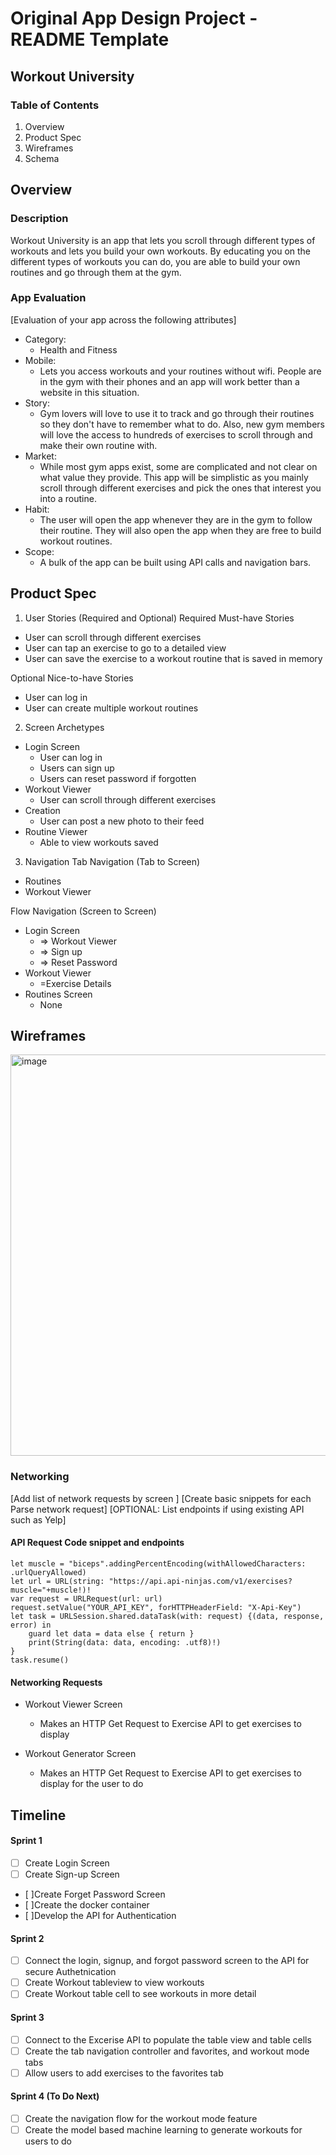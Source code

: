 # Original App Design Project - README Template
## Workout University
### Table of Contents
1. Overview
2. Product Spec
3. Wireframes
4. Schema

## Overview
### Description
Workout University is an app that lets you scroll through different types of workouts and lets you build your own workouts. By educating you on the different types of workouts you can do, you are able to build your own routines and go through them at the gym. 

### App Evaluation
[Evaluation of your app across the following attributes]

- Category:
    - Health and Fitness
- Mobile:
    - Lets you access workouts and your routines without wifi. People are in the gym with their phones and an app will work better than a website in this situation. 
- Story:
    - Gym lovers will love to use it to track and go through their routines so they don't have to remember what to do. Also, new gym members will love the access to hundreds of exercises to scroll through and make their own routine with. 
- Market:
    - While most gym apps exist, some are complicated and not clear on what value they provide. This app will be simplistic as you mainly scroll through different exercises and pick the ones that interest you into a routine. 
- Habit:
    - The user will open the app whenever they are in the gym to follow their routine. They will also open the app when they are free to build workout routines. 
- Scope:
    - A bulk of the app can be built using API calls and navigation bars. 

## Product Spec
1. User Stories (Required and Optional)
Required Must-have Stories
- User can scroll through different exercises 
- User can tap an exercise to go to a detailed view 
- User can save the exercise to a workout routine that is saved in memory



Optional Nice-to-have Stories
- User can log in
- User can create multiple workout routines


2. Screen Archetypes
- Login Screen
    - User can log in
    - Users can sign up
    - Users can reset password if forgotten
- Workout Viewer
    - User can scroll through different exercises
- Creation
    - User can post a new photo to their feed
 - Routine Viewer
    - Able to view workouts saved 

3. Navigation
Tab Navigation (Tab to Screen)
- Routines
- Workout Viewer

Flow Navigation (Screen to Screen)
- Login Screen
    - => Workout Viewer
    - => Sign up
    - => Reset Password
- Workout Viewer
    - =Exercise Details 
- Routines Screen
    - None     


## Wireframes
<img width="642" alt="image" src="https://github.com/Topusaha/Workout-University/assets/63518805/f1bc835f-14fa-4c3a-9dcf-64ec855d910b">



### Networking
[Add list of network requests by screen ]
[Create basic snippets for each Parse network request]
[OPTIONAL: List endpoints if using existing API such as Yelp]

#### API Request Code snippet and endpoints
```
let muscle = "biceps".addingPercentEncoding(withAllowedCharacters: .urlQueryAllowed)
let url = URL(string: "https://api.api-ninjas.com/v1/exercises?muscle="+muscle!)!
var request = URLRequest(url: url)
request.setValue("YOUR_API_KEY", forHTTPHeaderField: "X-Api-Key")
let task = URLSession.shared.dataTask(with: request) {(data, response, error) in
    guard let data = data else { return }
    print(String(data: data, encoding: .utf8)!)
}
task.resume()
```

#### Networking Requests
- Workout Viewer Screen
    - Makes an HTTP Get Request to Exercise API to get exercises to display
      
- Workout Generator Screen
    - Makes an HTTP Get Request to Exercise API to get exercises to display for the user to do 

## Timeline 
#### Sprint 1
- [ ] Create Login Screen
- [ ] Create Sign-up Screen
- [ ]Create Forget Password Screen
- [ ]Create the docker container
- [ ]Develop the API for Authentication

#### Sprint 2
- [ ] Connect the login, signup, and forgot password screen to the API for secure Authetnication
- [ ] Create Workout tableview to view workouts
- [ ] Create Workout table cell to see workouts in more detail

#### Sprint 3
- [ ] Connect to the Excerise API to populate the table view and table cells
- [ ] Create the tab navigation controller and favorites, and workout mode tabs
- [ ] Allow users to add exercises to the favorites tab

#### Sprint 4 (To Do Next)
- [ ] Create the navigation flow for the workout mode feature
- [ ] Create the model based machine learning to generate workouts for users to do

